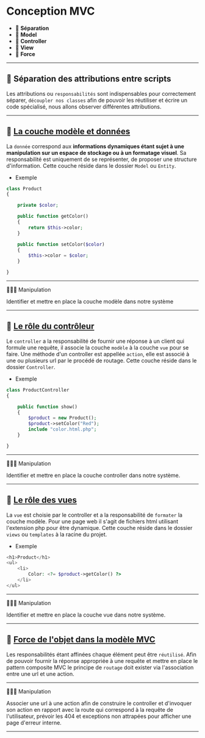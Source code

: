 # Conception MVC

*  🔖 **Séparation**
*  🔖 **Model**
*  🔖 **Controller**
*  🔖 **View**
*  🔖 **Force**

___

## 📑 Séparation des attributions entre scripts

Les attributions ou `responsabilités` sont indispensables pour correctement séparer, `découpler nos classes` afin de pouvoir les réutiliser et écrire un code spécialisé, nous allons observer différentes attributions.

___

## 📑 [La couche modèle et données](https://fr.wikipedia.org/wiki/Architecture_trois_tiers#Couche_d'acc%C3%A8s_aux_donn%C3%A9es_(troisi%C3%A8me_niveau))

La `donnée` correspond aux **informations dynamiques étant sujet à une manipulation sur un espace de stockage ou à un formatage visuel**. Sa responsabilité est uniquement de se représenter, de proposer une structure d'information. Cette couche réside dans le dossier `Model` ou `Entity`.

* Exemple

```php
class Product
{

    private $color;

    public function getColor()
    {
        return $this->color;
    }

    public function setColor($color)
    {
        $this->color = $color;
    }

}
```

___


👨🏻‍💻 Manipulation

Identifier et mettre en place la couche modèle dans notre système

___

## 📑 [Le rôle du contrôleur](https://fr.wikipedia.org/wiki/Architecture_trois_tiers#Couche_de_traitement_(deuxi%C3%A8me_niveau))

Le `controller` a la responsabilité de fournir une réponse à un client qui formule une requête, il associe la couche `modèle` à la couche `vue` pour se faire. Une méthode d'un controller est appellée `action`, elle est associé à une ou plusieurs url par le procédé de routage. Cette couche réside dans le dossier `Controller`.

* Exemple

```php
class ProductController
{

    public function show()
    {
        $product = new Product();
        $product->setColor("Red");
        include "color.html.php";
    }

}
```

___

👨🏻‍💻 Manipulation

Identifier et mettre en place la couche controller dans notre système.

___

## 📑 [Le rôle des vues](https://fr.wikipedia.org/wiki/Architecture_trois_tiers#Couche_de_pr%C3%A9sentation_(premier_niveau))

La `vue` est choisie par le controller et a la responsabilité de `formater` la couche modèle. Pour une page web il s'agit de fichiers html utilisant l'extension php pour être dynamique. Cette couche réside dans le dossier `views` ou `templates` à la racine du projet.

* Exemple

```php
<h1>Product</h1>
<ul>
    <li>
        Color: <?= $product->getColor() ?>
    </li>
</ul>
```

___

👨🏻‍💻 Manipulation

Identifier et mettre en place la couche vue dans notre système.

___

## 📑 [Force de l'objet dans la modèle MVC](https://fr.wikipedia.org/wiki/Mod%C3%A8le-vue-contr%C3%B4leur)

Les responsabilités étant affinées chaque élément peut être `réutilisé`. Afin de pouvoir fournir la réponse appropriée à une requête et mettre en place le pattern composite MVC le principe de `routage` doit exister via l'association entre une url et une action.

___

👨🏻‍💻 Manipulation

Associer une url à une action afin de construire le controller et d'invoquer son action en rapport avec la route qui correspond à la requête de l'utilisateur, prévoir les 404 et exceptions non attrapées pour afficher une page d'erreur interne.

___
